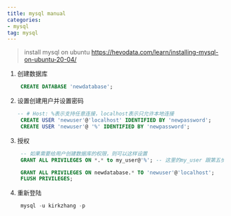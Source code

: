 ```yaml
---
title: mysql manual
categories:
- mysql
tag: mysql
---
```

>  install mysql on ubuntu https://hevodata.com/learn/installing-mysql-on-ubuntu-20-04/

1. 创建数据库
   ```sql
    CREATE DATABASE 'newdatabase';
   ```
2. 设置创建用户并设置密码
   ```sql
   -- # Host: %表示支持任意连接，localhost表示只允许本地连接
    CREATE USER 'newuser'@'localhost' IDENTIFIED BY 'newpassword';
    CREATE USER 'newuser'@ '%' IDENTIFIED BY 'newpassword';

   ```
3. 授权
   ```sql
    -- 如果需要给用户创建数据库的权限，则可以这样设置
    GRANT ALL PRIVILEGES ON *.* to my_user@'%'; -- 这里的my_user 跟第五步是相同的

    GRANT ALL PRIVILEGES ON newdatabase.* TO 'newuser'@'localhost';
    FLUSH PRIVILEGES;
   ```
4. 重新登陆
   ```sql
    mysql -u kirkzhang -p
   ```
